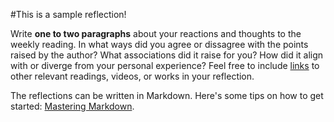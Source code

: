#This is a sample reflection! 

Write **one to two paragraphs** about your reactions and thoughts to the weekly reading. In what ways did you agree or dissagree with the points raised by the author? What associations did it raise for you? How did it align with or diverge from your personal experience? Feel free to include [links](http://formandcode.com/) to other relevant readings, videos, or works in your reflection.

The reflections can be written in Markdown. Here's some tips on how to get started: [Mastering Markdown](https://guides.github.com/features/mastering-markdown).